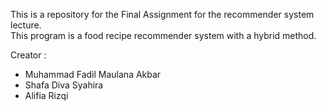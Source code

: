 This is a repository for the Final Assignment for the recommender system lecture. <br>
This program is a food recipe recommender system with a hybrid method.

Creator :
- Muhammad Fadil Maulana Akbar
- Shafa Diva Syahira
- Alifia Rizqi

